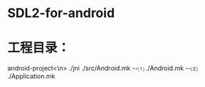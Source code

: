 # SDL2-for-android
# 工程目录：
android-project<\n>
              ./jni
                  ./src/Android.mk       --⑴
              ./Android.mk               --⑵
              ./Application.mk



